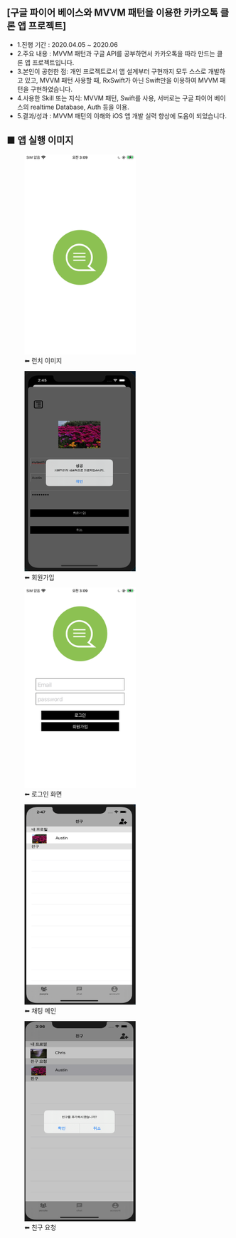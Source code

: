 ## [구글 파이어 베이스와 MVVM 패턴을 이용한 카카오톡 클론 앱 프로젝트]
- 1.진행 기간 : 2020.04.05 ~ 2020.06
- 2.주요 내용 : MVVM 패턴과 구글 API를 공부하면서 카카오톡을 따라 만드는 클론 앱 프로젝트입니다. 
- 3.본인이 공헌한 점: 개인 프로젝트로서 앱 설계부터 구현까지 모두 스스로 개발하고 있고, MVVM 패턴 사용할 때, RxSwift가 아닌 Swift만을 이용하여 MVVM 패턴을 구현하였습니다. 
- 4.사용한 Skill 또는 지식: MVVM 패턴, Swift를 사용, 서버로는 구글 파이어 베이스의 realtime Database, Auth 등을 이용.
- 5.결과/성과 : MVVM 패턴의 이해와 iOS 앱 개발 실력 향상에 도움이 되었습니다.


## ■ 앱 실행 이미지
<div>
<figure> 
<img src="appImage/launch.png" width="250" height="450">
<figcaption>⬅︎ 런치 이미지</figcaption>
</figure>
  <figure>
<img src="appImage/register.png" width="250" height="450">
<figcaption>⬅︎ 회원가입 </figcaption>
    </figure>
        <figure>
<img src="appImage/login.png" width="250" height="450">
<figcaption>⬅︎ 로그인 화면</figcaption>
        </figure>
      <figure>
<img src="appImage/chatMain.png" width="250" height="450">
<figcaption>⬅︎ 채팅 메인</figcaption>
    </figure>
     <figure>
<img src="appImage/addFriend.png" width="250" height="450">
<figcaption>⬅︎ 친구 요청</figcaption>
    </figure>
</div>
